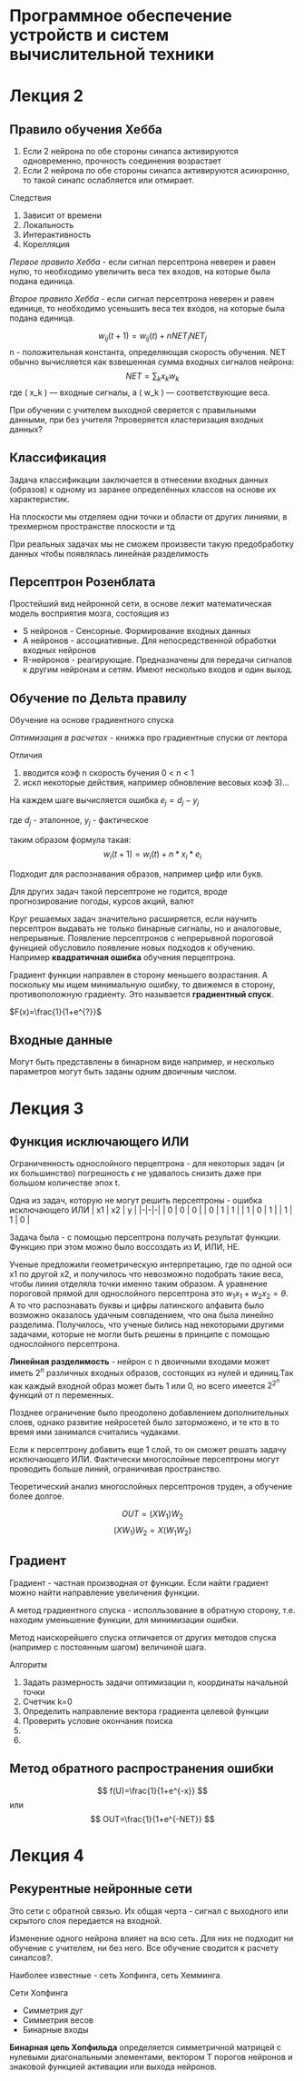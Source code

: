 # Программное обеспечение устройств и систем вычислительной техники
# Лекция 2
## Правило обучения Хебба
1) Если 2 нейрона по обе стороны синапса активируются одновременно, прочность соединения возрастает
2) Если 2 нейрона по обе стороны синапса активируются асинхронно, то такой синапс ослабляется или отмирает.

Следствия
1) Зависит от времени
2) Локальность
3) Интерактивность
4) Корелляция

*Первое правило Хебба* - если сигнал персептрона неверен и равен нулю, то необходимо увеличить веса тех входов, на которые была подана единица.

*Второе правило Хебба* - если сигнал персептрона неверен и равен единице, то необходимо усеньшить веса тех входов, на которые была подана единица.

$$
w_{ij}(t+1) = w_{ij}(t) + nNET_iNET_j
$$
n - положительная константа, определяющая скорость обучения.
NET обычно вычисляется как взвешенная сумма входных сигналов нейрона:
$$
NET = \sum_{k} x_k w_k
$$
где \( x_k \) — входные сигналы, а \( w_k \) — соответствующие веса.

При обучении с учителем выходной сверяется с правильными данными, при без учителя ?проверяется кластеризация входных данных?

## Классификация
Задача классификации заключается в отнесении входных данных (образов) к одному из заранее определённых классов на основе их характеристик.

На плоскости мы отделяем одни точки и области от других линиями, в трехмерном пространстве плоскости и тд

При реальных задачах мы не сможем произвести такую предобработку данных чтобы появлялась линейная разделимость

## Персептрон Розенблата
Простейший вид нейронной сети, в основе лежит математическая модель восприятия мозга, состоящия из
- S нейронов - Сенсорные. Формирование входных данных
- A нейронов - ассоциативные. Для непосредственной обработки входных нейронов
- R-нейронов - реагирующие. Предназначены для передачи сигналов к другим нейронам и сетям. Имеют несколько входов и один выход.

## Обучение по Дельта правилу
Обучение на основе градиентного спуска

*Оптимизация в расчетах* - книжка про градиентные спуски от лектора

Отличия
1) вводится коэф n скорость бучения 0 < n < 1
2) искл некоторые действия, например обновление весовых коэф
3)...

На каждем шаге вычисляется ошибка
$e_j=d_j-y_j$

где $d_j$ - эталонное, $y_j$ - фактическое

таким образом формула такая:
$$
w_i(t+1)=w_i(t) + n*x_i* e_i
$$

Подходит для распознавания образов, например цифр или букв.

Для других задач такой персептроне не годится, вроде прогнозирование погоды, курсов акций, валют

Круг решаемых задач значительно расширяется, если научить персептрон выдавать не только бинарные сигналы, но и аналоговые, непрерывные. Появление персептронов с непрерывной пороговой функцией обусловило появление новых подходов к обучению. Например **квадратичная ошибка** обучения перцептрона. 

Градиент функции направлен в сторону меньшего возрастания. А поскольку мы ищем минимальную ошибку, то движемся в сторону, противоположную градиенту. Это называется **градиентный спуск**.

$F(x)=\frac{1}{1+e^{?}}$

## Входные данные
Могут быть представлены в бинарном виде например, и несколько параметров могут быть заданы одним двоичным числом.

# Лекция 3
## Функция исключающего ИЛИ
Ограниченность однослойного перцептрона - для некоторых задач (и их большинство) погрешность $\epsilon$ не удавалось снизить даже при большом количестве эпох t.

Одна из задач, которую не могут решить персептроны - ошибка исключающего ИЛИ
| x1 | x2 | y |
|-|-|-|
| 0 | 0 | 0 |
| 0 | 1 | 1 |
| 1 | 0 | 1 |
| 1 | 1 | 0 |

Задача была - с помощью персептрона получать результат функции. Функцию при этом можно было воссоздать из И, ИЛИ, НЕ.

Ученые предложили геометрическую интерпретацию, где по одной оси x1 по другой x2, и получилось что невозможно подобрать такие веса, чтобы линия отделяла точки именно таким образом. А уравнение пороговой прямой для однослойного персептрона это $w_1x_1+w_2x_2=\theta$. А то что распознавать буквы и цифры латинского алфавита было возможно оказалось удачным совпадением, что она была линейно разделима. Получилось, что ученые бились над некоторыми другими задачами, которые не могли быть решены в принципе с помощью однослойного персептрона.

**Линейная разделимость** - нейрон с n двоичными входами может иметь $2^n$ различных входных образов, состоящих из нулей и единиц.Так как каждый входной образ может быть 1 или 0, но всего имеется $2^{2^n}$ функций от n переменных.

Позднее ограничение было преодолено добавлением дополнительных слоев, однако развитие нейросетей было заторможено, и те кто в то время ими занимался считались чудаками.

Если к персептрону добавить еще 1 слой, то он сможет решать задачу исключающего ИЛИ. Фактически многослойные персептроны могут проводить больше линий, ограничивая пространство.

Теоретический анализ многослойных персептронов труден, а обучение более долгое.

$$
OUT = (XW_1)W_2
$$
$$
(XW_1)W_2=X(W_1W_2)
$$

## Градиент
Градиент - частная производная от функции. Если найти градиент можно найти направление увеличения функции.

А метод градиентного спуска - исполльзование в обратную сторону, т.е. находим уменьшение функции, для минимизации ошибки.

Метод наискорейшего спуска отличается от других методов спуска (например с постоянным шагом) величиной шага.

Алгоритм
1) Задать размерность задачи оптимизации n, координаты начальной точки
2) Счетчик k=0
3) Определить направление вектора градиента целевой функции
4) Проверить условие окончания поиска
5)
6)

## Метод обратного распространения ошибки
$$
f(U)=\frac{1}{1+e^{-x}}
$$
или
$$
OUT=\frac{1}{1+e^{-NET}}
$$

# Лекция 4
## Рекурентные нейронные сети
Это сети с обратной связью. Их общая черта - сигнал с выходного или скрытого слоя передается на входной.

Изменение одного нейрона влияет на всю сеть. Для них не подходит ни обучение с учителем, ни без него. Все обучение сводится к расчету синапсов?.

Наиболее известные - сеть Хопфинга, сеть Хемминга. 

Сети Хопфинга
- Симметрия дуг
- Симметрия весов
- Бинарные входы

**Бинарная цепь Хопфильда** определяется симметричной матрицей с нулевыми диагональными элементами, вектором T порогов нейронов и знаковой функцией активации или выхода нейронов.
